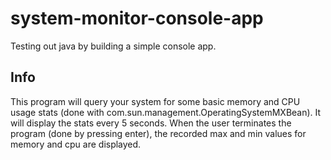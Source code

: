 # system-monitor-console-app
Testing out java by building a simple console app.

## Info
This program will query your system for some basic memory and CPU usage stats (done with com.sun.management.OperatingSystemMXBean). It will display the stats every 5 seconds. When the user terminates the program (done by pressing enter), the recorded max and min values for memory and cpu are displayed.
